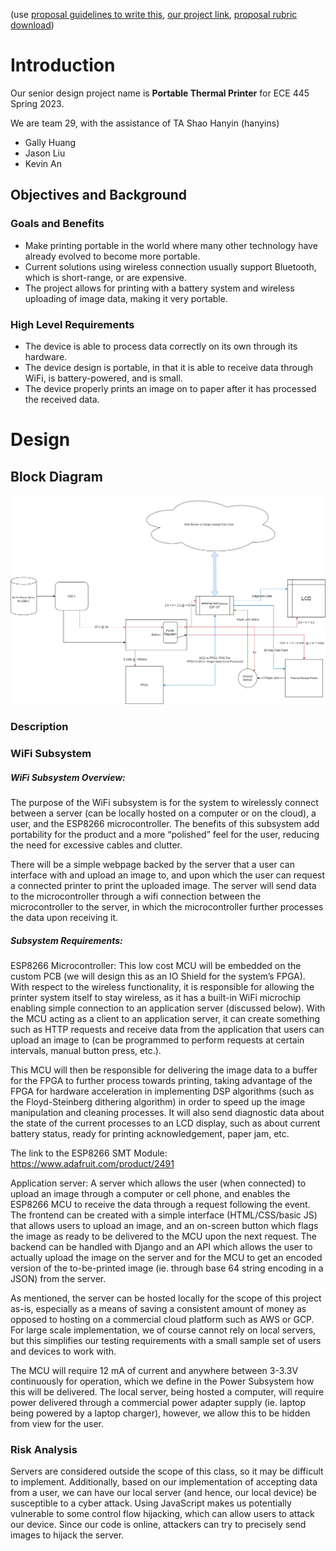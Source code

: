 (use [proposal guidelines to write this](https://courses.grainger.illinois.edu/ece445/lectures/Video/ProjectProposalSlides.pdf), [our project link](https://courses.engr.illinois.edu/ece445/pace/my-project.asp), [proposal rubric download](https://docs.google.com/document/d/131oiTYIWipWVZ5uxYgSXWuzB4SeM41vfHetalnSdHdE/export?format=pdf))
# Introduction

Our senior design project name is **Portable Thermal Printer** for ECE 445 Spring 2023.

We are team 29, with the assistance of TA Shao Hanyin (hanyins)
- Gally Huang
- Jason Liu
- Kevin An


## Objectives and Background

### Goals and Benefits
- Make printing portable in the world where many other technology have already evolved to become more portable. <!-- Goals -->
- Current solutions using wireless connection usually support Bluetooth, which is short-range, or are expensive. <!-- Features -->
- The project allows for printing with a battery system and wireless uploading of image data, making it very portable. <!-- Functions / Benefits -->

### High Level Requirements <!-- 3/3 sentences: max of 3 sentences -->

- The device is able to process data correctly on its own through its hardware.
- The device design is portable, in that it is able to receive data through WiFi, is battery-powered, and is small.
- The device properly prints an image on to paper after it has processed the received data.


# Design

## Block Diagram
![Diagram](https://raw.githubusercontent.com/Jellyyz/ECE445/main/Proposal/445_proposal.drawio.png)

### Description

### WiFi Subsystem
##### WiFi Subsystem Overview:

The purpose of the WiFi subsystem is for the system to wirelessly connect between a server (can be locally hosted on a computer or on the cloud), a user, and the ESP8266 microcontroller. The benefits of this subsystem add portability for the product and a more “polished” feel for the user, reducing the need for excessive cables and clutter. 

There will be a simple webpage backed by the server that a user can interface with and upload an image to, and upon which the user can request a connected printer to print the uploaded image. The server will send data to the microcontroller through a wifi connection between the microcontroller to the server, in which the microcontroller further processes the data upon receiving it.

##### Subsystem Requirements:

ESP8266 Microcontroller: This low cost MCU will be embedded on the custom PCB (we will design this as an IO Shield for the system’s FPGA). With respect to the wireless functionality, it is responsible for allowing the printer system itself to stay wireless, as it has a built-in WiFi microchip enabling simple connection to an application server (discussed below). With the MCU acting as a client to an application server, it can create something such as HTTP requests and receive data from the application that users can upload an image to (can be programmed to perform requests at certain intervals, manual button press, etc.).  

This MCU will then be responsible for delivering the image data to a buffer for the FPGA to further process towards printing, taking advantage of the FPGA for hardware acceleration in implementing DSP algorithms (such as the Floyd-Steinberg dithering algorithm) in order to speed up the image manipulation and cleaning processes. It will also send diagnostic data about the state of the current processes to an LCD display, such as about current battery status, ready for printing acknowledgement, paper jam, etc.

The link to the ESP8266 SMT Module: https://www.adafruit.com/product/2491

Application server: A server which allows the user (when connected) to upload an image through a computer or cell phone, and enables the ESP8266 MCU to receive the data through a request following the event. The frontend can be created with a simple interface (HTML/CSS/basic JS) that allows users to upload an image, and an on-screen button which flags the image as ready to be delivered to the MCU upon the next request. The backend can be handled with Django and an API which allows the user to actually upload the image on the server and for the MCU to get an encoded version of the to-be-printed image (ie. through base 64 string encoding in a JSON) from the server.

As mentioned, the server can be hosted locally for the scope of this project as-is, especially as a means of saving a consistent amount of money as opposed to hosting on a commercial  cloud platform such as AWS or GCP. For large scale implementation, we of course cannot rely on local servers, but this simplifies our testing requirements with a small sample set of users and devices to work with.

The MCU will require 12 mA of current and anywhere between 3-3.3V continuously for operation, which we define in the Power Subsystem how this will be delivered. The local server, being hosted a computer, will require power delivered through a commercial power adapter supply (ie. laptop being powered by a laptop charger), however, we allow this to be hidden from view for the user. 


### Risk Analysis

Servers are considered outside the scope of this class, so it may be difficult to implement. Additionally, based on our implementation of accepting data from a user, we can have our local server (and hence, our local device) be susceptible to a cyber attack. Using JavaScript makes us potentially vulnerable to some control flow hijacking, which can allow users to attack our device. Since our code is online, attackers can try to precisely send images to hijack the server.
